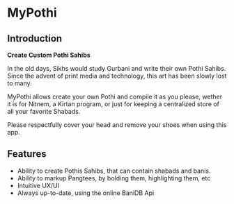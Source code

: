 # MyPothi



## Introduction
**Create Custom Pothi Sahibs**

In the old days, Sikhs would study Gurbani and write their own Pothi Sahibs. Since the advent of print media and technology, this art has been slowly lost to many.

MyPothi allows create your own Pothi and compile it as you please, wether it is for Nitnem, a Kirtan program, or just for keeping a centralized store of all your favorite Shabads.

Please respectfully cover your head and remove your shoes when using this app. 


## Features

- Ability to create Pothis Sahibs, that can contain shabads and banis.
- Ability to markup Pangtees, by bolding them, highlighting them, etc
- Intuitive UX/UI
- Always up-to-date, using the online BaniDB Api



